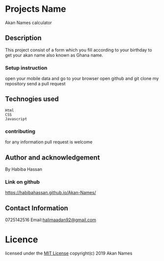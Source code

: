 # Projects  Name
 Akan Names calculator
## Description
   This project consist of a form which you fill according to your birthday to get your akan name also known as Ghana name.
 ### Setup instruction
  open your mobile data and go to your browser
  open github and git clone my repository 
  send a pull request
 ## Technogies used
    Html
    CSS
    Javascript
 ### contributing
  for any information pull request is welcome
## Author and acknowledgement
 By Habiba Hassan
### Link on github
 https://habibahassan.github.io/Akan-Names/
## Contact Information
   0725142516
   Email:halimaadan92@gmail.com
#  Licence
 licensed under the [MIT License](license)
 copyright(c) 2019 Akan Names


  
